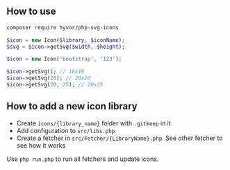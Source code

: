 ## How to use

```bash
composer require hyvor/php-svg-icons
```

```php
$icon = new Icon($library, $iconName);
$svg = $icon->getSvg($width, $height);
```

```php
$icon = new Icon('bootstrap', '123');

$icon->getSvg(); // 16x16
$icon->getSvg(20); // 20x20
$icon->getSvg(20, 25); // 20x25
```


## How to add a new icon library

* Create `icons/{library_name}` folder with `.gitkeep` in it
* Add configuration to `src/libs.php`
* Create a fetcher in `src/Fetcher/{LibraryName}.php`. See other fetcher to see how it works

Use `php run.php` to run all fetchers and update icons.